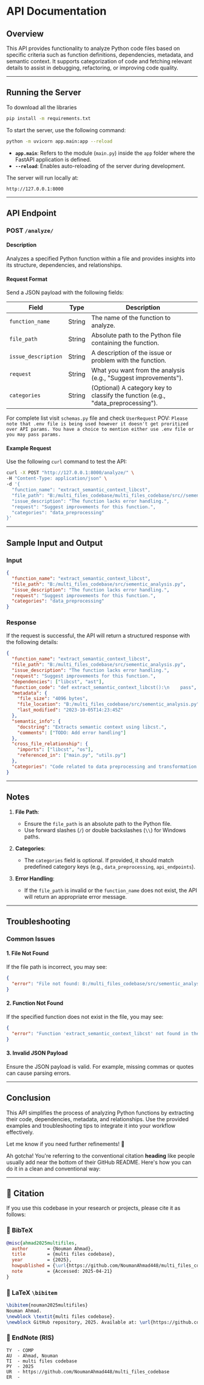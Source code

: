# API Documentation

## Overview
This API provides functionality to analyze Python code files based on specific criteria such as function definitions, dependencies, metadata, and semantic context. It supports categorization of code and fetching relevant details to assist in debugging, refactoring, or improving code quality.

---

## Running the Server

To download all the libraries
```bash
pip install -m requirements.txt
```

To start the server, use the following command:

```bash
python -m uvicorn app.main:app --reload
```

- **`app.main`**: Refers to the module (`main.py`) inside the `app` folder where the FastAPI application is defined.
- **`--reload`**: Enables auto-reloading of the server during development.

The server will run locally at:
```
http://127.0.0.1:8000
```

---

## API Endpoint

### POST `/analyze/`

#### Description
Analyzes a specified Python function within a file and provides insights into its structure, dependencies, and relationships.

#### Request Format
Send a JSON payload with the following fields:

| Field               | Type   | Description                                                                 |
|---------------------|--------|-----------------------------------------------------------------------------|
| `function_name`     | String | The name of the function to analyze.                                       |
| `file_path`         | String | Absolute path to the Python file containing the function.                  |
| `issue_description` | String | A description of the issue or problem with the function.                   |
| `request`           | String | What you want from the analysis (e.g., "Suggest improvements").            |
| `categories`        | String | (Optional) A category key to classify the function (e.g., "data_preprocessing"). |

For complete list visit ```schemas.py``` file and check ```UserRequest```
POV: ```Please note that .env file is being used however it doesn't get proritized over API params. You have a choice to mention either use
.env file or you may pass params.```

#### Example Request

Use the following `curl` command to test the API:

```bash
curl -X POST "http://127.0.0.1:8000/analyze/" \
-H "Content-Type: application/json" \
-d '{
  "function_name": "extract_semantic_context_libcst",
  "file_path": "B:/multi_files_codebase/multi_files_codebase/src//sementic_analysis.py",
  "issue_description": "The function lacks error handling.",
  "request": "Suggest improvements for this function.",
  "categories": "data_preprocessing"
}'
```

---

## Sample Input and Output

### Input

```json
{
  "function_name": "extract_semantic_context_libcst",
  "file_path": "B:/multi_files_codebase/src/sementic_analysis.py",
  "issue_description": "The function lacks error handling.",
  "request": "Suggest improvements for this function.",
  "categories": "data_preprocessing"
}
```

### Response

If the request is successful, the API will return a structured response with the following details:

```json
{
  "function_name": "extract_semantic_context_libcst",
  "file_path": "B:/multi_files_codebase/src/sementic_analysis.py",
  "issue_description": "The function lacks error handling.",
  "request": "Suggest improvements for this function.",
  "dependencies": ["libcst", "ast"],
  "function_code": "def extract_semantic_context_libcst():\n    pass",
  "metadata": {
    "file_size": "4096 bytes",
    "file_location": "B:/multi_files_codebase/src/sementic_analysis.py",
    "last_modified": "2023-10-05T14:23:45Z"
  },
  "semantic_info": {
    "docstring": "Extracts semantic context using libcst.",
    "comments": ["TODO: Add error handling"]
  },
  "cross_file_relationship": {
    "imports": ["libcst", "os"],
    "referenced_in": ["main.py", "utils.py"]
  },
  "categories": "Code related to data preprocessing and transformation."
}
```

---

## Notes

1. **File Path**:
   - Ensure the `file_path` is an absolute path to the Python file.
   - Use forward slashes (`/`) or double backslashes (`\\`) for Windows paths.

2. **Categories**:
   - The `categories` field is optional. If provided, it should match predefined category keys (e.g., `data_preprocessing`, `api_endpoints`).

3. **Error Handling**:
   - If the `file_path` is invalid or the `function_name` does not exist, the API will return an appropriate error message.

---

## Troubleshooting

### Common Issues

#### 1. **File Not Found**
If the file path is incorrect, you may see:
```json
{
  "error": "File not found: B:/multi_files_codebase/src/sementic_analysis.py"
}
```

#### 2. **Function Not Found**
If the specified function does not exist in the file, you may see:
```json
{
  "error": "Function 'extract_semantic_context_libcst' not found in the file."
}
```

#### 3. **Invalid JSON Payload**
Ensure the JSON payload is valid. For example, missing commas or quotes can cause parsing errors.

---

## Conclusion

This API simplifies the process of analyzing Python functions by extracting their code, dependencies, metadata, and relationships. Use the provided examples and troubleshooting tips to integrate it into your workflow effectively.

Let me know if you need further refinements! 🚀

Ah gotcha! You're referring to the conventional citation **heading** like people usually add near the bottom of their GitHub README. Here's how you can do it in a clean and conventional way:

---

## 📖 Citation

If you use this codebase in your research or projects, please cite it as follows:

### 🔹 BibTeX
```bibtex
@misc{ahmad2025multifiles,
  author       = {Nouman Ahmad},
  title        = {multi files codebase},
  year         = {2025},
  howpublished = {\url{https://github.com/NoumanAhmad448/multi_files_codebase}},
  note         = {Accessed: 2025-04-21}
}
```

### 🔹 LaTeX `\bibitem`
```latex
\bibitem{nouman2025multifiles}
Nouman Ahmad.
\newblock \textit{multi files codebase}.
\newblock GitHub repository, 2025. Available at: \url{https://github.com/NoumanAhmad448/multi_files_codebase}
```

### 🔹 EndNote (RIS)
```ris
TY  - COMP
AU  - Ahmad, Nouman
TI  - multi files codebase
PY  - 2025
UR  - https://github.com/NoumanAhmad448/multi_files_codebase
ER  -
```

